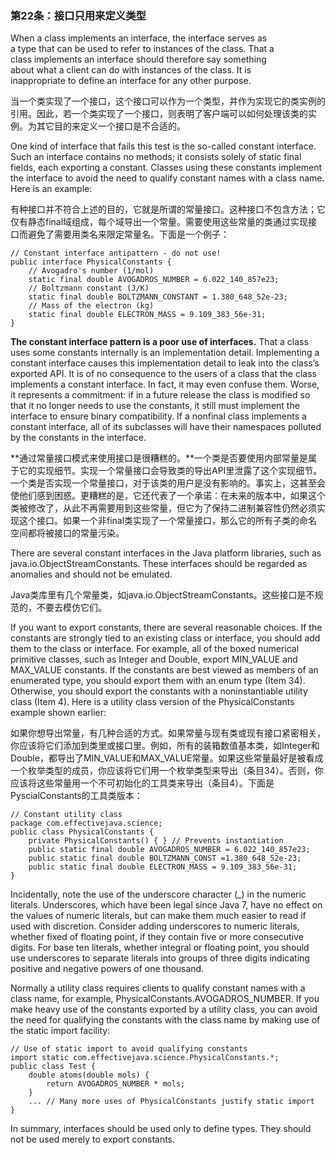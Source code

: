 ### 第22条：接口只用来定义类型

When a class implements an interface, the interface serves as  
 a type that can be used to refer to instances of the class. That a  
 class implements an interface should therefore say something  
 about what a client can do with instances of the class. It is  
 inappropriate to define an interface for any other purpose.

当一个类实现了一个接口，这个接口可以作为一个类型，并作为实现它的类实例的引用。因此，若一个类实现了一个接口，则表明了客户端可以如何处理该类的实例。为其它目的来定义一个接口是不合适的。

One kind of interface that fails this test is the so-called constant interface. Such an interface contains no methods; it consists solely of static final fields, each exporting a constant. Classes using these constants implement the interface to avoid the need to qualify constant names with a class name. Here is an example:

有种接口并不符合上述的目的，它就是所谓的常量接口。这种接口不包含方法；它仅有静态final域组成，每个域导出一个常量。需要使用这些常量的类通过实现接口而避免了需要用类名来限定常量名。下面是一个例子：

```
// Constant interface antipattern - do not use!
public interface PhysicalConstants {
    // Avogadro's number (1/mol)
    static final double AVOGADROS_NUMBER = 6.022_140_857e23;
    // Boltzmann constant (J/K)
    static final double BOLTZMANN_CONSTANT = 1.380_648_52e-23;
    // Mass of the electron (kg)
    static final double ELECTRON_MASS = 9.109_383_56e-31;
}
```

**The constant interface pattern is a poor use of interfaces.** That a class uses some constants internally is an implementation detail. Implementing a constant interface causes this implementation detail to leak into the class’s exported API. It is of no consequence to the users of a class that the class implements a constant interface. In fact, it may even confuse them. Worse, it represents a commitment: if in a future release the class is modified so that it no longer needs to use the constants, it still must implement the interface to ensure binary compatibility. If a nonfinal class implements a constant interface, all of its subclasses will have their namespaces polluted by the constants in the interface.

**通过常量接口模式来使用接口是很糟糕的。**一个类是否要使用内部常量是属于它的实现细节。实现一个常量接口会导致类的导出API里泄露了这个实现细节。一个类是否实现一个常量接口，对于该类的用户是没有影响的。事实上，这甚至会使他们感到困惑。更糟糕的是，它还代表了一个承诺：在未来的版本中，如果这个类被修改了，从此不再需要用到这些常量，但它为了保持二进制兼容性仍然必须实现这个接口。如果一个非final类实现了一个常量接口，那么它的所有子类的命名空间都将被接口的常量污染。

There are several constant interfaces in the Java platform libraries, such as java.io.ObjectStreamConstants. These interfaces should be regarded as anomalies and should not be emulated.

Java类库里有几个常量类，如java.io.ObjectStreamConstants。这些接口是不规范的，不要去模仿它们。

If you want to export constants, there are several reasonable choices. If the constants are strongly tied to an existing class or interface, you should add them to the class or interface. For example, all of the boxed numerical primitive classes, such as Integer and Double, export MIN\_VALUE and MAX\_VALUE constants. If the constants are best viewed as members of an enumerated type, you should export them with an enum type \(Item 34\). Otherwise, you should export the constants with a noninstantiable utility class \(Item 4\). Here is a utility class version of the PhysicalConstants example shown earlier:

如果你想导出常量，有几种合适的方式。如果常量与现有类或现有接口紧密相关，你应该将它们添加到类里或接口里。例如，所有的装箱数值基本类，如Integer和Double，都导出了MIN\_VALUE和MAX\_VALUE常量。如果这些常量最好是被看成一个枚举类型的成员，你应该将它们用一个枚举类型来导出（条目34）。否则，你应该将这些常量用一个不可初始化的工具类来导出（条目4）。下面是PyscialConstants的工具类版本：

```
// Constant utility class
package com.effectivejava.science;
public class PhysicalConstants {
    private PhysicalConstants() { } // Prevents instantiation
    public static final double AVOGADROS_NUMBER = 6.022_140_857e23;
    public static final double BOLTZMANN_CONST =1.380_648_52e-23;
    public static final double ELECTRON_MASS = 9.109_383_56e-31;
}
```

Incidentally, note the use of the underscore character \(\_\) in the numeric literals. Underscores, which have been legal since Java 7, have no effect on the values of numeric literals, but can make them much easier to read if used with discretion. Consider adding underscores to numeric literals, whether fixed of floating point, if they contain five or more consecutive digits. For base ten literals, whether integral or floating point, you should use underscores to separate literals into groups of three digits indicating positive and negative powers of one thousand.

Normally a utility class requires clients to qualify constant names with a class name, for example, PhysicalConstants.AVOGADROS\_NUMBER. If you make heavy use of the constants exported by a utility class, you can avoid the need for qualifying the constants with the class name by making use of the static import facility:

```
// Use of static import to avoid qualifying constants
import static com.effectivejava.science.PhysicalConstants.*;
public class Test {
    double atoms(double mols) {
        return AVOGADROS_NUMBER * mols;
    } 
    ... // Many more uses of PhysicalConstants justify static import
}
```

In summary, interfaces should be used only to define types. They should not be used merely to export constants.

